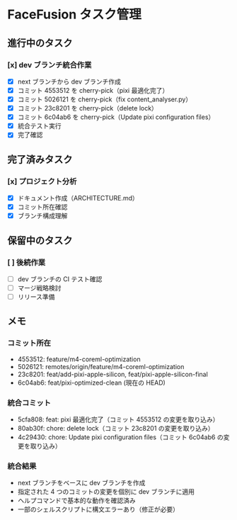 # FaceFusion タスク管理

## 進行中のタスク

### [x] dev ブランチ統合作業

- [x] next ブランチから dev ブランチ作成
- [x] コミット 4553512 を cherry-pick（pixi 最適化完了）
- [x] コミット 5026121 を cherry-pick（fix content_analyser.py）
- [x] コミット 23c8201 を cherry-pick（delete lock）
- [x] コミット 6c04ab6 を cherry-pick（Update pixi configuration files）
- [x] 統合テスト実行
- [x] 完了確認

## 完了済みタスク

### [x] プロジェクト分析

- [x] ドキュメント作成（ARCHITECTURE.md）
- [x] コミット所在確認
- [x] ブランチ構成理解

## 保留中のタスク

### [ ] 後続作業

- [ ] dev ブランチの CI テスト確認
- [ ] マージ戦略検討
- [ ] リリース準備

## メモ

### コミット所在

- 4553512: feature/m4-coreml-optimization
- 5026121: remotes/origin/feature/m4-coreml-optimization
- 23c8201: feat/add-pixi-apple-silicon, feat/pixi-apple-silicon-final
- 6c04ab6: feat/pixi-optimized-clean (現在の HEAD)

### 統合コミット

- 5cfa808: feat: pixi 最適化完了（コミット 4553512 の変更を取り込み）
- 80ab30f: chore: delete lock（コミット 23c8201 の変更を取り込み）
- 4c29430: chore: Update pixi configuration files（コミット 6c04ab6 の変更を取り込み）

### 統合結果

- next ブランチをベースに dev ブランチを作成
- 指定された 4 つのコミットの変更を個別に dev ブランチに適用
- ヘルプコマンドで基本的な動作を確認済み
- 一部のシェルスクリプトに構文エラーあり（修正が必要）
